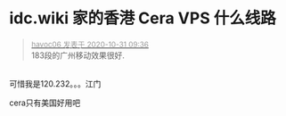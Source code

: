 # idc.wiki 家的香港 Cera VPS 什么线路


<div class="quote"><blockquote><font size="2"><a href="https://www.hostloc.com/forum.php?mod=redirect&amp;goto=findpost&amp;pid=9379459&amp;ptid=760476" target="_blank"><font color="#999999">havoc06 发表于 2020-10-31 09:36</font></a></font><br />
183段的广州移动效果很好.</blockquote></div><br />
可惜我是120.232。。。江门

cera只有美国好用吧
